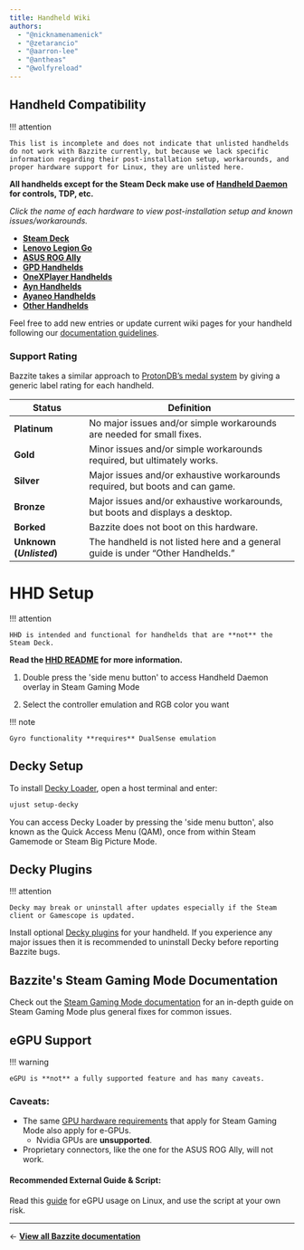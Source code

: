 ```yaml
---
title: Handheld Wiki
authors:
  - "@nicknamenamenick"
  - "@zetarancio"
  - "@aarron-lee"
  - "@antheas"
  - "@wolfyreload"
---
```


<!-- ANCHOR: METADATA -->
<!--{"url_discourse": "https://universal-blue.discourse.group/docs?topic=1038", "fetched_at": "2024-09-03 16:43:15.186486+00:00"}-->
<!-- ANCHOR_END: METADATA -->

## Handheld Compatibility

!!! attention 

    This list is incomplete and does not indicate that unlisted handhelds do not work with Bazzite currently, but because we lack specific information regarding their post-installation setup, workarounds, and proper hardware support for Linux, they are unlisted here.

**All handhelds except for the Steam Deck make use of [Handheld Daemon](https://github.com/hhd-dev/hhd/blob/master/readme.md) for controls, TDP, etc.**

_Click the name of each hardware to view post-installation setup and known issues/workarounds._

- [**Steam Deck**](./Steam_Deck.md)
- [**Lenovo Legion Go**](./Lenovo_Legion_Go.md)
- [**ASUS ROG Ally**](./ASUS_ROG_Ally.md)
- [**GPD Handhelds**](./GPD_Handhelds.md)
- [**OneXPlayer Handhelds**](./OneXPlayer_Handhelds.md)
- [**Ayn Handhelds**](./Ayn_Handhelds.md)
- [**Ayaneo Handhelds**](./Ayaneo_Handhelds.md)
- [**Other Handhelds**](./Other_Handhelds.md)

Feel free to add new entries or update current wiki pages for your handheld following our [documentation guidelines](https://github.com/KyleGospo/docs.bazzite.gg/blob/main/README.md).

### Support Rating

Bazzite takes a similar approach to [ProtonDB’s medal system](https://www.protondb.com/) by giving a generic label rating for each handheld.

| Status | Definition
| -------- | -------- |
|**Platinum**  | No major issues and/or simple workarounds are needed for small fixes. | 
| **Gold** | Minor issues and/or simple workarounds required, but ultimately works.
| **Silver** | Major issues and/or exhaustive workarounds required, but boots and can game. |
| **Bronze**  | Major issues and/or exhaustive workarounds, but boots and displays a desktop.| 
| **Borked** | Bazzite does not boot on this hardware.
| **Unknown (_Unlisted_)** | The handheld is not listed here and a general guide is under “Other Handhelds.” |

# HHD Setup

!!! attention
    
    HHD is intended and functional for handhelds that are **not** the Steam Deck.

**Read the [HHD README](https://github.com/hhd-dev/hhd/blob/master/readme.md) for more information.**

1. Double press the 'side menu button' to access Handheld Daemon overlay in Steam Gaming Mode

2. Select the controller emulation and RGB color you want

!!! note
    
    Gyro functionality **requires** DualSense emulation

## Decky Setup

To install [Decky Loader](https://decky.xyz), open a host terminal and enter:

```bash
ujust setup-decky
```

You can access Decky Loader by pressing the 'side menu button', also known as the Quick Access Menu (QAM), once from within Steam Gamemode or Steam Big Picture Mode.

## Decky Plugins

!!! attention
    
    Decky may break or uninstall after updates especially if the Steam client or Gamescope is updated.

Install optional [Decky plugins](https://plugins.deckbrew.xyz/) for your handheld. If you experience any major issues then it is recommended to uninstall Decky before reporting Bazzite bugs.

## Bazzite's Steam Gaming Mode Documentation

Check out the [Steam Gaming Mode documentation](../Steam_Gaming_Mode.md) for an in-depth guide on Steam Gaming Mode plus general fixes for common issues.

## eGPU Support

!!! warning
    
    eGPU is **not** a fully supported feature and has many caveats.

### Caveats:

- The same [GPU hardware requirements](https://docs.bazzite.gg/Gaming/Hardware_compatibility_for_gaming/#steam-gaming-mode-requirements) that apply for Steam Gaming Mode also apply for e-GPUs.
  - Nvidia GPUs are **unsupported**. 
- Proprietary connectors, like the one for the ASUS ROG Ally, will not work.

#### **Recommended External Guide & Script**:

Read this [guide](https://github.com/ewagner12/all-ways-egpu) for eGPU usage on Linux, and use the script at your own risk.

<hr>

← [**View all Bazzite documentation**](https://docs.bazzite.gg)
